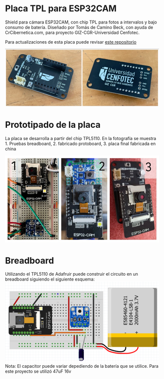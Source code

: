 # Placa TPL para ESP32CAM

Shield para cámara ESP32CAM, con chip TPL para fotos a intervalos y bajo consumo de batería. Diseñado por Tomás de Camino Beck, con ayuda de CrCibernetica.com, para proyecto GIZ-CGR-Universidad Cenfotec.

Para actualizaciones de esta placa puede revisar [este repositorio](https://github.com/CRCibernetica/cnft-tpl-esp32cam)

![Placa TPL](https://github.com/Universidad-Cenfotec/Contraloria/blob/main/imagenes/placa_tpl.jpg.JPG)

# Prototipado de la placa

La placa se desarrolla a partir del chip TPL5110. En la fotografía se muestra 1. Pruebas breadboard, 2. fabricado protoboard, 3. placa final fabricada en china

![prototipado](https://github.com/Universidad-Cenfotec/Contraloria/blob/main/placa_tpl/TPL_Prototipo.jpg)

# Breadboard

Utilizando el TPL5110 de Adafruir puede construir el circuito en un breadboard siguiendo el siguiente esquema:
![](https://github.com/Universidad-Cenfotec/Contraloria/blob/main/imagenes/tpl5110_pin2.png)
Nota: El capacitor puede variar depediendo de la batería que se utilice. Para este proyecto se utilizó 47uF 16v
